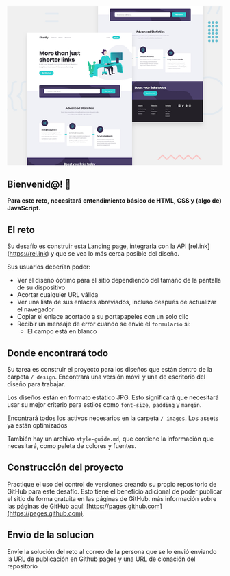 ![Vista previa del diseño para la prueba de frontend lo encontrará en](./design/desktop-preview.jpg)


## Bienvenid@! 👋


**Para este reto, necesitará entendimiento básico de HTML, CSS y (algo de) JavaScript.**

## El reto

Su desafío es construir esta Landing page, integrarla con la API [rel.ink] (https://rel.ink) y que se vea lo más cerca posible del diseño.


Sus usuarios deberían poder:

- Ver el diseño óptimo para el sitio dependiendo del tamaño de la pantalla de su dispositivo
- Acortar cualquier URL válida
- Ver una lista de sus enlaces abreviados, incluso después de actualizar el navegador
- Copiar el enlace acortado a su portapapeles con un solo clic
- Recibir un mensaje de error cuando se envíe el `formulario` si:
  - El campo está en blanco

## Donde encontrará todo

Su tarea es construir el proyecto para los diseños que están dentro de la carpeta `/ design`. Encontrará una versión móvil y una de escritorio del diseño para trabajar.

Los diseños están en formato estático JPG. Esto significará que necesitará usar su mejor criterio para estilos como `font-size`,` padding` y `margin`.

Encontrará todos los activos necesarios en la carpeta `/ images`. Los assets ya están optimizados

También hay un archivo `style-guide.md`, que contiene la información que necesitará, como paleta de colores y fuentes.

## Construcción del proyecto

Practique el uso del control de versiones creando su propio repositorio de GitHub para este desafío. Esto tiene el beneficio adicional de poder publicar el sitio de forma gratuita en las páginas de GitHub. más información sobre las páginas de GitHub aquí: [https://pages.github.com](https://pages.github.com).

## Envío de la solucion

Envíe la solución del reto al correo de la persona que se lo envió enviando la URL de publicación en Github pages y una URL de clonación del repositorio
